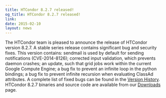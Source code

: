 ```yaml
---
title: HTCondor 8.2.7 released!
og_title: HTCondor 8.2.7 released!
link: 
date: 2015-02-10
layout: news
---
```


The HTCondor team is pleased to announce the release of HTCondor version 8.2.7. A stable series release contains significant bug and security fixes. This version contains: sendmail is used by default for sending notifications (CVE-2014-8126); corrected input validation, which prevents daemon crashes; an update, such that grid jobs work within the current Google Compute Engine; a bug fix to prevent an infinite loop in the python bindings; a bug fix to prevent infinite recursion when evaluating ClassAd attributes. A complete list of fixed bugs can be found in the <a href="manual/v8.2.7/10_3Stable_Release.html">Version History</a>. HTCondor 8.2.7 binaries and source code are available from our <a href="downloads/">Downloads</a> page. 
